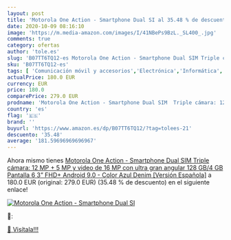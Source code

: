 ```yaml
---
layout: post
title: 'Motorola One Action - Smartphone Dual SI al 35.48 % de descuento'
date: 2020-10-09 08:16:10
image: 'https://m.media-amazon.com/images/I/41NBePs9BzL._SL400_.jpg'
comments: true
category: ofertas
author: 'tole.es'
slug: 'B07TT6TQ12-es Motorola One Action - Smartphone Dual SIM Triple cámara:...'
sku: 'B07TT6TQ12-es'
tags: [ 'Comunicación móvil y accesorios','Electrónica','Informática','Móviles','Móviles y smartphones libres','Tablets','android', ]
actualPrice: 180.0 EUR
currency: EUR
price: 180.0
comparePrice: 279.0 EUR
prodname: 'Motorola One Action - Smartphone Dual SIM  Triple cámara: 12 MP + 5 MP y video de 16 MP con ultra gran angular  128 GB/4 GB  Pantalla 6 3” FHD+  Android 9.0  - Color Azul Denim [Versión Española]'
country: 'es'
flag: '🇪🇸'
brand: ''
buyurl: 'https://www.amazon.es/dp/B07TT6TQ12/?tag=tolees-21'
descuento: '35.48'
average: '181.59696969696967'
---
```


Ahora mismo tienes [Motorola One Action - Smartphone Dual SIM  Triple cámara: 12 MP + 5 MP y video de 16 MP con ultra gran angular  128 GB/4 GB  Pantalla 6 3” FHD+  Android 9.0  - Color Azul Denim [Versión Española]](https://www.amazon.es/dp/B07TT6TQ12/?tag=tolees-21) a 180.0 EUR (original: 279.0 EUR) (35.48 %  de descuento) en el siguiente enlace!

[![Motorola One Action - Smartphone Dual SI](https://m.media-amazon.com/images/I/41NBePs9BzL._SL400_.jpg)](https://www.amazon.es/dp/B07TT6TQ12/?tag=tolees-21)

🔎:


[🛒 Visítala!!!](https://www.amazon.es/dp/B07TT6TQ12/?tag=tolees-21)
